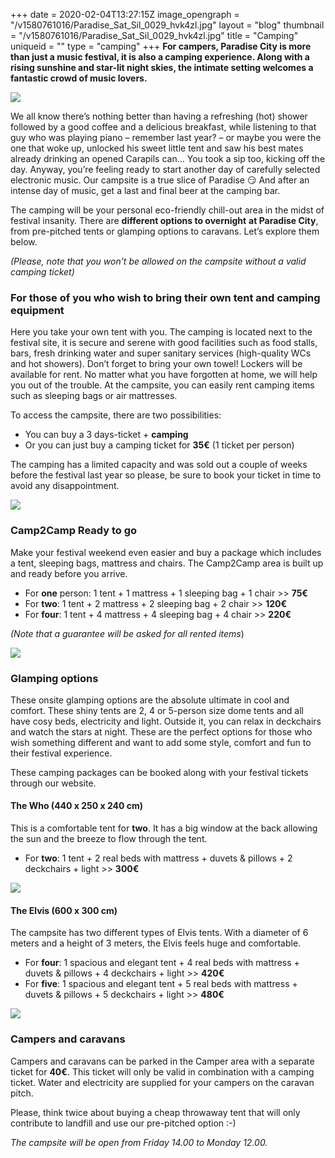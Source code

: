 +++
date = 2020-02-04T13:27:15Z
image_opengraph = "/v1580761016/Paradise_Sat_Sil_0029_hvk4zl.jpg"
layout = "blog"
thumbnail = "/v1580761016/Paradise_Sat_Sil_0029_hvk4zl.jpg"
title = "Camping"
uniqueid = ""
type = "camping"
+++
**For campers, Paradise City is more than just a music festival, it is also a camping experience. Along with a rising sunshine and star-lit night skies, the intimate setting welcomes a fantastic crowd of music lovers.**

![](https://res.cloudinary.com/dxswtxauo/image/upload/v1580820865/B64I9384_uexrd4.jpg)

We all know there’s nothing better than having a refreshing (hot) shower followed by a good coffee and a delicious breakfast, while listening to that guy who was playing piano – remember last year? – or maybe you were the one that woke up, unlocked his sweet little tent and saw his best mates already drinking an opened Carapils can… You took a sip too, kicking off the day. Anyway, you’re feeling ready to start another day of carefully selected electronic music. Our campsite is a true slice of Paradise 😏 And after an intense day of music, get a last and final beer at the camping bar.

The camping will be your personal eco-friendly chill-out area in the midst of festival insanity. There are **different options to overnight** **at Paradise City**, from pre-pitched tents or glamping options to caravans. Let’s explore them below.

_(Please, note that you won’t be allowed on the campsite without a valid camping ticket)_

### For those of you who wish to bring their own tent and camping equipment

Here you take your own tent with you. The camping is located next to the festival site, it is secure and serene with good facilities such as food stalls, bars, fresh drinking water and super sanitary services (high-quality WCs and hot showers). Don’t forget to bring your own towel! Lockers will be available for rent. No matter what you have forgotten at home, we will help you out of the trouble. At the campsite, you can easily rent camping items such as sleeping bags or air mattresses.

To access the campsite, there are two possibilities:

* You can buy a 3 days-ticket + **camping**
* Or you can just buy a camping ticket for **35€** (1 ticket per person)

The camping has a limited capacity and was sold out a couple of weeks before the festival last year so please, be sure to book your ticket in time to avoid any disappointment.

![](https://res.cloudinary.com/dxswtxauo/image/upload/v1580821029/paradise249_050719_602A5051_leylahesna_lr__htlmlg.jpg)

### Camp2Camp Ready to go

Make your festival weekend even easier and buy a package which includes a tent, sleeping bags, mattress and chairs. The Camp2Camp area is built up and ready before you arrive.

* For **one** person: 1 tent + 1 mattress + 1 sleeping bag + 1 chair >> **75€**
* For **two**: 1 tent + 2 mattress + 2 sleeping bag + 2 chair >> **120€**
* For **four**: 1 tent + 4 mattress + 4 sleeping bag + 4 chair >> **220€**

_(Note that a guarantee will be asked for all rented items_)

![](https://res.cloudinary.com/dxswtxauo/image/upload/v1580821150/paradise204_050719_602A5058_leylahesna_lr__g58y7h.jpg)

### **Glamping options**

These onsite glamping options are the absolute ultimate in cool and comfort. These shiny tents are 2, 4 or 5-person size dome tents and all have cosy beds, electricity and light. Outside it, you can relax in deckchairs and watch the stars at night. These are the perfect options for those who wish something different and want to add some style, comfort and fun to their festival experience.

These camping packages can be booked along with your festival tickets through our website.

#### **The Who** (440 x 250 x 240 cm)

This is a comfortable tent for **two**. It has a big window at the back allowing the sun and the breeze to flow through the tent.

* For **two**: 1 tent + 2 real beds with mattress + duvets & pillows + 2 deckchairs + light >> **300€**

![](https://res.cloudinary.com/dxswtxauo/image/upload/v1580821249/2019-06-27_Liffin_Defqon_0086_WEB_hykdhv.jpg)

#### **The Elvis** (600 x 300 cm)

The campsite has two different types of Elvis tents. With a diameter of 6 meters and a height of 3 meters, the Elvis feels huge and comfortable.

* For **four**: 1 spacious and elegant tent + 4 real beds with mattress + duvets & pillows + 4 deckchairs + light >> **420€**
* For **five**: 1 spacious and elegant tent + 5 real beds with mattress + duvets & pillows + 5 deckchairs + light >> **480€**

![](https://res.cloudinary.com/dxswtxauo/image/upload/v1580821466/2019-07-25_Liffin_Gardens_0330_2_HR_zwnf5b.jpg)

### **Campers and caravans**

Campers and caravans can be parked in the Camper area with a separate ticket for **40€**. This ticket will only be valid in combination with a camping ticket. Water and electricity are supplied for your campers on the caravan pitch.

Please, think twice about buying a cheap throwaway tent that will only contribute to landfill and use our pre-pitched option :-)

_The campsite will be open from Friday 14.00 to Monday 12.00._